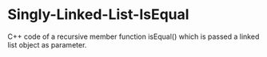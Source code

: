 # Singly-Linked-List-IsEqual
C++ code of a recursive member function isEqual() which is passed a linked list object as parameter. 
